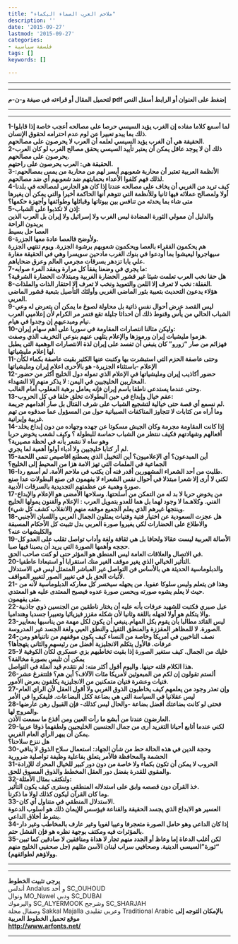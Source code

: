 ```yaml
---
title: "ملاحم العرب الصماء البكماء"
description: ''
date: '2015-09-27'
lastmod: '2015-09-27'
categories:
- فلسفة سياسية
tags: []
keywords: []

---
```

---

---

**لتحميل المقال أو قراءته في صيغة و-ن-م pdf إضغط على العنوان أو الرابط أسفل النص**

---



---

**1-لما أسمع كلاما مفاده إن الغرب يؤيد السيسي حرصا على مصالحه أعجب خاصة إذا قابلوا ذلك بما يبدو تعبيرا عن لوم عدم احترامه لحقوق الإنسان.  
الحقيقة هي أن الغرب يؤيد السيسي لعلمه أن العرب لا يحرصون على مصالحهم.  
2-ذلك أن لا يوجد عاقل يمكن أن يعتبر تأييد السيسي يحقق مصالح الغرب لو كان العرب يحرصون على مصالحهم.  
الحقيقة هي: العرب يحرصون على راحتهم.  
3-الأنظمة العربية تعتبر أن محاربة شعوبهم أيسر لهم من محاربة من يمس بمصالحهم: لذلك فهم كلفوا الأعداء بحمايتهم ضد شعوبهم أي ضد مصالحهم.  
4-كيف تريد من الغربي أن يخاف على مصالحه عندنا إذا كان هو الحارس لمصالحه في بلدنا أولا ولمصالح عملائه فيها ثانيا وللأنظمة التي تتوهم أنها الحاكمة أخيرا والتي يمكن أن يغيرها متى شاء بما يحدثه من تنافس بين بيوتاتها وقبائلها وطوائفها وأجهزة حكمها؟  
5-إذن لا تكذبوا على الشباب:  
والدليل أن ممولي الثورة المضادة ليس الغرب ولا إسرائيل ولا إيران بل العرب الذين يريدون الراحة  
العصا حل بسيط  
6-ولأوضح فالعصا عادة معها الجزرة.  
هم يحكمون الفقراء بالعصا ويحكمون شعوبهم برشوة الجزرة. ويوم تنتهي الجزرة سيهاجروا ليعيشوا بما أودعوا في بنوك الغرب مادحين سويسرا وهي في الحقيقة مغارة علي بابا تزدهر بسرقات مجرمي العالم وعرق ضحاياهم.  
7-ما يجري في وضعنا يفقأ كل مرارة ويفقد المرء صوابه:  
هل حقا نخب العرب تعلمت شيئا غير قشور الحضارة الغربية ومبتذلات الحضارة الشرقية؟  
8-الغفلة: نخب لا تعرف إلا اللعن والتعويذ ونخب لا تعرف إلا احتقار الذات والملذات.  
هؤلاء يدعون التحديث بتعبية بثور الماضي الغربي وأولئك التأصيل بتبعية قشور الماضي العربي.  
9-ليس القصد عرض أحوال نفس ذاتية بل محاولة لصوغ ما يمكن أن يتعرض له وعي الشباب الحالي من يأس وقنوط ذلك أن احداثا جليلة تقع فتمر مر الكرام لأن إعلاميي العرب نيام ومبدعيهم إن وجدوا في هيام.  
10-وليكن مثالنا انتصارات المقاومة في سوريا على أهم سهام إيران:  
هزموا مليشيات إيران ورموزها والإعلام يتلهى عنهم بنوعي التخريف الذي وصفت.  
فهزائم من صار “زورو” كان ينبغي أن تفسد على إيران لذة الانتصارات الوهمية التي يطبل لها إعلام مليشياتها.  
11-وحتى عاصفة الحزم التي استبشرت بها وكتبت عنها الكثير بقيت عاصفة بكماء لكأن الإعلام -باستثناء الجزيرة- هو بالأحرى اعلام إيران ومليشياتها  
12-حضور أكاذيب إيران ومليشياتها في الإعلام الذي تموله دول الخليج أكثر من حضور المحاربين الخليجيين في اليمن: لا يذكر منهم إلا الشهداء.  
وحتى عندما يستدعى ناطقا باسم إيران فإنه يعامل برهبة المغلوب أمام الغالب.  
13-عقم خيال وإبداع في حين البطولات تخلق خلقا في كل الحروب:  
لم نسمع أي قصة حتى خيالية لتشجيع الشباب على شرف القتال بل صار أقدامهم جريمة.  
وما أراه من كتابات لا تتجاوز المناكفات الصبيانية حول من المسؤول عما صدقوه من تهم غربية وإيرانية.  
14-إذا كانت المقاومة مجرمة وكان الجيش مسكوتا عن جهده وجهاده من دون إبداع يخلد أفعالهم وشهادتهم فكيف ننتظر من الشباب حماسة للبطولة ؟ وكيف لشعب يخوض حربا وهو ساه لا نشعر بأنه في لحظة مصيرية؟  
لم أر كتابا خليجيين ولا أدباء أولوا أهمية لما يجري.  
15-أين المبدعون؟ أي الإعلاميون؟ أين التخييل الذي يصطنع اقاصيص تنمي اللحمة الجماعية في الملمات التي تهز الامة هزا من المحيط إلى الخليج؟  
16-طلبت من أحد الشعراء المشهورين أقدر فنه أن يكتب في ملاحم الأمة. لم أسمع ردا.  
لكني لا أرى إلا شعرا مبتذلا في أحوال نفس الشعراء لا يفهمون فن صنع البطولات عدا صنع صورة وهمية عن عظمتهم التجديدية بالسرقات الأدبية.  
17-من يخوض حربا لا بد له من التمكن من أسلحتها. وسلاحها الأمضى هو الإعلام والإبداع الفني. وكلاهـما لا وجود لهما بل هما للعدو بتمويل العرب : الإعلام والفنون يمولها الخليج وينتجها غيرهم الذي يعلم الجميع موقفه منهم (الانقلاب كشف كل شيء).  
18-هل عجزت السعودية عن اختيار فتية وفتيات يمثلون الجمال العربي واللسان الأجنبي والاطلاع على الحضارات لكي يغيروا صورة العربي بدل تثبيت كل الأحكام المسبقة والكليشهات عنه؟  
19-الأصالة العربية ليست عقالا ولحافا بل هي ثقافة ولغة وأداب تواصل تقلب على العدو كل حججه وأهمها الصورة التي يريد أن يصبنا فيها صبا.  
في الاتصال والعلاقات العامة ليس المنطق هو المؤثر حتى لو كنت صاحب الحق.  
20-التأثير الخيالي الذي يغير موقف الغير منك استقرابا أو استبعادا عاطفيا.  
والدبلوماسية الحديثة هي بالأساس فن التواصل غير المباشر المتمثل ليس في الاستدلال لأثبات الحق بل في تغيير الصور لتغيير المواقف.  
21- وهذا فن يتعلم وليس سلوكا عفويا. من يجهله سيخسر كل معاركه الدبلوماسية لأنه من حيث لا يعلم يشوه صورته ويحسن صورة عدوه فيصبح المعتدى عليه هو المعتدي.  
متى يفهمون.  
22-عيل صبري فكتبت للشهيد عرفات بأنه عليه أن يختار ناطقين من الجنسين ذوي جاذبية والا يتكلم هو أولا لجهله باللغة وثانيا لأن شكله مقزز فيزيائيا وتعبيرا جسديا وهنداميا.  
23-ليس القائد مطالبا بأن يقوم بكل المهام.ينبغي أن يكون لكل مهمة من يناسبها بمعايير الصورة. لا للمظاهر المقززة والمنطق الثقيل والنطق العيي ولغة الجسد غير المدروسة.  
24-نصف الناخبين في أمريكا وخاصة من النساء كيف يكون موقفهم من ناتنياهو ومن عرفات. فالأول يتكلم الانجليزية أفضل من رئيسهم والثاني يتهجأها؟  
25-خليك من الجمال. كيف ستغير الصورة إذا بقيت تخاطبهم بزي عسكري لكأن الكوفية لا يمكن أن تلبس بصورة مخالفة؟  
هذا الكلام قلته حينها. واليوم أقول أكثر منه: لم نتقدم قيد أنملة في التواصل.  
26-ألستم تقولون إن لكم من المبعوثين لأمريكا مئات الآلاف؟ أين هم؟ فلتتفرغ عشر فتيات وعشرة فتيان متمكنين من الانجليزية يكلفون بعرض الأمور.  
27-وإن تعذر وجود من يعلمهم كيف يخاطبون الذوق الغربي ولا أقول العقل لأن الراي العام ليس عقلانيا في السياسة التي هي بضاعة ككل البضاعات. فليفكروا في الأمر  
28-فحتى لو كانت بضاعتك أفضل بضاعة -والحال ليس كذلك- فإن القبول رهن عارضها والمروج لها.  
العارضون عندنا من أبشع ما رأت العين ومن أقذع ما سمعت الأذن.  
29-لكني عندما أتابع أحيانا التغريد أرى من جمال الجنسين الخليجيين ولطفهما ذوقا عربيا يمكن أن يبهر الرأي العام الغربي.  
هل ننزع سلاحنا؟  
30-وحجة الدين في هذه الحالة حط من شأن الجهاد: استعمال سلاح الذوق لا ينافي الحشمة والمحافظة فالأمر يتعلق بفاعلية وظيفة تواصلية ضرورية  
31-الحروب لا يمكن أن تكون بكماء ولا خاصة من دون دور كبير للخيال المحرك للإرادة والمقوي للقدرة بفضل دور العقل المخطط والذوق المسوق للحق.  
32-ولنكتف بمثال الأمثلة:  
خذ القرآن دون قصصه وابق على استدلاله المنطقي وسترى كيف يكون التأثير.  
وما كان القرآن ليكون كذلك لولا ما ذكرنا.  
33-الاستدلال المنطقي في متناول أي كان.  
العسير هو الابداع الذي يجسد الحقيقة والقناعة فيؤسس للإيمان ذلك هو اسلوب الدعوة بشرط أخلاق الداعي.  
34-إذا كان الداعي وهو حامل الصورة متعجرفا وعييا لغويا وغير عارف بالمخاطب وغير دار بالمؤثرات فيه ومكتف بوجهة نظره هو فإن الفشل حتم.  
35-لكن أغلب الدعاة إما وعاظ أو الجدد منهم تجار لا هداة ومنافقين لا صادقين كما تبين “ثورة”السيسي الدينية. وصحافيي سراب لبنان الآسن مثلهم (جل صحفيي الخليج منهم وولاؤهم لطوائفهم).**

---

---

**يرجى تثبيت الخطوط**   
 أندلس Andalus  و أحد SC\_OUHOUD  
 ونوال MO\_Nawel  ودبي SC\_DUBAI   
 واليرموك SC\_ALYERMOOK  وشرجح SC\_SHARJAH   
 وصقال مجلة Sakkal Majalla وعربي تقليدي Traditional Arabic  **بالإمكان التوجه إلى موقع تحميل الخطوط العربية  
 http://www.arfonts.net/**

---

###